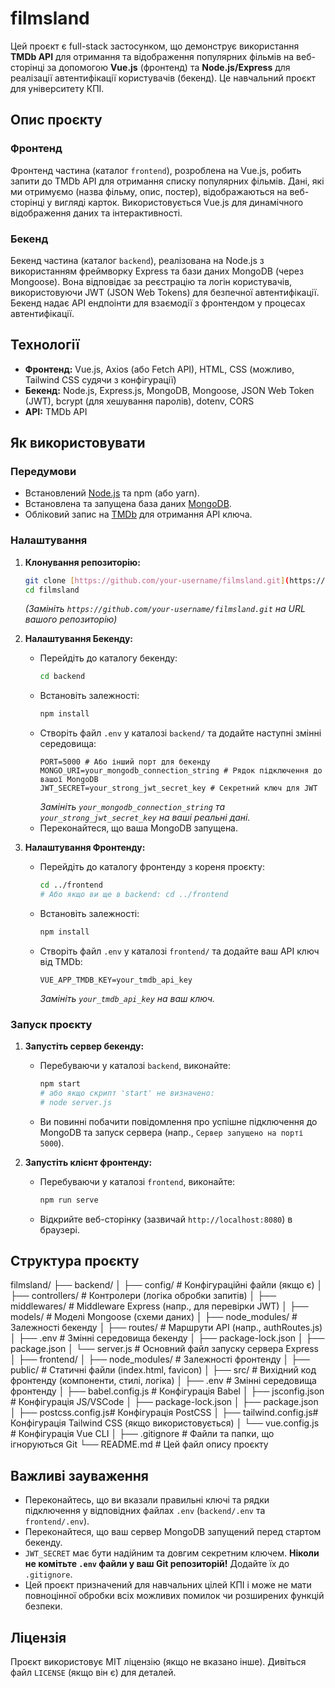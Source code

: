 # filmsland

Цей проєкт є full-stack застосунком, що демонструє використання **TMDb API** для отримання та відображення популярних фільмів на веб-сторінці за допомогою **Vue.js** (фронтенд) та **Node.js/Express** для реалізації автентифікації користувачів (бекенд). Це навчальний проєкт для університету КПІ.

## Опис проєкту

### Фронтенд

Фронтенд частина (каталог `frontend`), розроблена на Vue.js, робить запити до TMDb API для отримання списку популярних фільмів. Дані, які ми отримуємо (назва фільму, опис, постер), відображаються на веб-сторінці у вигляді карток. Використовується Vue.js для динамічного відображення даних та інтерактивності.

### Бекенд

Бекенд частина (каталог `backend`), реалізована на Node.js з використанням фреймворку Express та бази даних MongoDB (через Mongoose). Вона відповідає за реєстрацію та логін користувачів, використовуючи JWT (JSON Web Tokens) для безпечної автентифікації. Бекенд надає API ендпоінти для взаємодії з фронтендом у процесах автентифікації.

## Технології

* **Фронтенд:** Vue.js, Axios (або Fetch API), HTML, CSS (можливо, Tailwind CSS судячи з конфігурації)
* **Бекенд:** Node.js, Express.js, MongoDB, Mongoose, JSON Web Token (JWT), bcrypt (для хешування паролів), dotenv, CORS
* **API:** TMDb API

## Як використовувати

### Передумови

* Встановлений [Node.js](https://nodejs.org/) та npm (або yarn).
* Встановлена та запущена база даних [MongoDB](https://www.mongodb.com/).
* Обліковий запис на [TMDb](https://www.themoviedb.org/) для отримання API ключа.

### Налаштування

1.  **Клонування репозиторію:**
    ```bash
    git clone [https://github.com/your-username/filmsland.git](https://github.com/your-username/filmsland.git)
    cd filmsland
    ```
    *(Замініть `https://github.com/your-username/filmsland.git` на URL вашого репозиторію)*

2.  **Налаштування Бекенду:**
    * Перейдіть до каталогу бекенду:
        ```bash
        cd backend
        ```
    * Встановіть залежності:
        ```bash
        npm install
        ```
    * Створіть файл `.env` у каталозі `backend/` та додайте наступні змінні середовища:
        ```dotenv
        PORT=5000 # Або інший порт для бекенду
        MONGO_URI=your_mongodb_connection_string # Рядок підключення до вашої MongoDB
        JWT_SECRET=your_strong_jwt_secret_key # Секретний ключ для JWT
        ```
        *Замініть `your_mongodb_connection_string` та `your_strong_jwt_secret_key` на ваші реальні дані.*
    * Переконайтеся, що ваша MongoDB запущена.

3.  **Налаштування Фронтенду:**
    * Перейдіть до каталогу фронтенду з кореня проєкту:
        ```bash
        cd ../frontend
        # Або якщо ви ще в backend: cd ../frontend
        ```
    * Встановіть залежності:
        ```bash
        npm install
        ```
    * Створіть файл `.env` у каталозі `frontend/` та додайте ваш API ключ від TMDb:
        ```dotenv
        VUE_APP_TMDB_KEY=your_tmdb_api_key
        ```
        *Замініть `your_tmdb_api_key` на ваш ключ.*

### Запуск проєкту

1.  **Запустіть сервер бекенду:**
    * Перебуваючи у каталозі `backend`, виконайте:
        ```bash
        npm start
        # або якщо скрипт 'start' не визначено:
        # node server.js
        ```
    * Ви повинні побачити повідомлення про успішне підключення до MongoDB та запуск сервера (напр., `Сервер запущено на порті 5000`).

2.  **Запустіть клієнт фронтенду:**
    * Перебуваючи у каталозі `frontend`, виконайте:
        ```bash
        npm run serve
        ```
    * Відкрийте веб-сторінку (зазвичай `http://localhost:8080`) в браузері.

## Структура проєкту

filmsland/
├── backend/
│   ├── config/         # Конфігураційні файли (якщо є)
│   ├── controllers/    # Контролери (логіка обробки запитів)
│   ├── middlewares/    # Middleware Express (напр., для перевірки JWT)
│   ├── models/         # Моделі Mongoose (схеми даних)
│   ├── node_modules/   # Залежності бекенду
│   ├── routes/         # Маршрути API (напр., authRoutes.js)
│   ├── .env            # Змінні середовища бекенду
│   ├── package-lock.json
│   ├── package.json
│   └── server.js       # Основний файл запуску сервера Express
│
├── frontend/
│   ├── node_modules/   # Залежності фронтенду
│   ├── public/         # Статичні файли (index.html, favicon)
│   ├── src/            # Вихідний код фронтенду (компоненти, стилі, логіка)
│   ├── .env            # Змінні середовища фронтенду
│   ├── babel.config.js # Конфігурація Babel
│   ├── jsconfig.json   # Конфігурація JS/VSCode
│   ├── package-lock.json
│   ├── package.json
│   ├── postcss.config.js# Конфігурація PostCSS
│   ├── tailwind.config.js# Конфігурація Tailwind CSS (якщо використовується)
│   └── vue.config.js   # Конфігурація Vue CLI
│
├── .gitignore          # Файли та папки, що ігноруються Git
└── README.md           # Цей файл опису проєкту

## Важливі зауваження

* Переконайтесь, що ви вказали правильні ключі та рядки підключення у відповідних файлах `.env` (`backend/.env` та `frontend/.env`).
* Переконайтеся, що ваш сервер MongoDB запущений перед стартом бекенду.
* `JWT_SECRET` має бути надійним та довгим секретним ключем. **Ніколи не комітьте `.env` файли у ваш Git репозиторій!** Додайте їх до `.gitignore`.
* Цей проєкт призначений для навчальних цілей КПІ і може не мати повноцінної обробки всіх можливих помилок чи розширених функцій безпеки.

## Ліцензія

Проєкт використовує MIT ліцензію (якщо не вказано інше). Дивіться файл `LICENSE` (якщо він є) для деталей.
